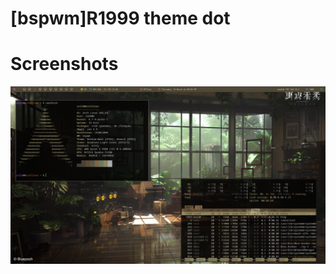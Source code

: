 # [bspwm]R1999 theme dot

<h1> Screenshots </h1>
<div>
<img src = "/Screenshots/SS1.png" alt = "Desktop Screenshots"/>
</div

